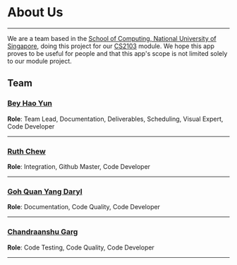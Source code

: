 # About Us
---

We are a team based in the [School of Computing, National University of Singapore](http://www.comp.nus.edu.sg), doing this project for our [CS2103](http://www.comp.nus.edu.sg/~cs2103/AY1617S1/) module. We hope this app proves to be useful for people and that this app's scope is not limited solely to our module project.

## Team

### [Bey Hao Yun](https://github.com/cardboardcode) <br>

**Role**: Team Lead, Documentation, Deliverables, Scheduling, Visual Expert, Code Developer

---

### [Ruth Chew](https://github.com/chewwt)<br>
**Role**: Integration, Github Master, Code Developer  


---

### [Goh Quan Yang Daryl](https://github.com/darylgqy) <br>
**Role**: Documentation, Code Quality, Code Developer

---

### [Chandraanshu Garg](https://github.com/Chandraanshu)<br>
**Role**: Code Testing, Code Quality, Code Developer

---

